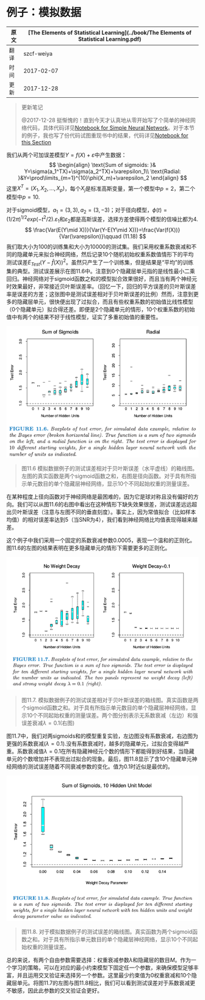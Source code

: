 # 例子：模拟数据

| 原文   | [The Elements of Statistical Learning](../book/The Elements of Statistical Learning.pdf) |
| ---- | ---------------------------------------- |
| 翻译   | szcf-weiya                               |
| 时间   | 2017-02-07                               |
|更新|2017-12-28|

> 更新笔记
>
> @2017-12-28 挺惭愧的！直到今天才认真地从零开始写了个简单的神经网络代码，具体代码详见[Notebook for Simple Neural Network](https://github.com/szcf-weiya/TFnotes/blob/master/nn/nn.ipynb)。对于本节的例子，我也写了份代码试图重现书中的结果，代码详见[Notebook for this Section]()

我们从两个可加误差模型$Y=f(X)+\varepsilon$中产生数据：
$$
\begin{align}
\text{Sum of sigmoids: }& Y=\sigma(a_1^TX)+\sigma(a_2^TX)+\varepsilon_1\\
\text{Radial: }&Y=\prod\limits_{m=1}^{10}\phi(X_m)+\varepsilon_2
\end{align}
$$
这里$X^T=(X_1,X_2,\ldots,X_p)$，每个$X_j$是标准高斯变量，第一个模型中$p=2$，第二个模型中$p=10$.

对于sigmoid模型，$a_1=(3,3),a_2=(3,-3)$；对于径向模型，$\phi(t)=(1/2\pi)^{1/2}exp(-t^2/2)$.$\varepsilon_1$和$\varepsilon_2$都是高斯误差，选择方差使得两个模型的信噪比都为4.
$$
\frac{Var(E(Y\mid X))}{Var(Y-E(Y\mid X))}=\frac{Var(f(X))}{Var(\varepsilon)}\qquad (11.18)
$$
我们取大小为100的训练集和大小为10000的测试集。我们采用权重系数衰减和不同的隐藏单元来拟合神经网络，然后记录10个随机初始权重系数值情形下的平均测试误差$E_{Test}(Y-\hat f(X))^2$。虽然只产生了一个训练集，但是结果是“平均”的训练集的典型。测试误差展示在图11.6中。注意到0个隐藏层单元指的是线性最小二乘回归。神经网络对于sigmoid函数之和的模型拟合效果很好，而且当有两个神经元时效果最好，非常接近贝叶斯误差率。（回忆一下，回归的平方误差的贝叶斯误差率是误差的方差；这张图中是测试误差相对于贝叶斯误差的比例）然而，注意到更多的隐藏层单元，很快便出现了过拟合，而且有些权重系数的初始值比线性模型（0个隐藏单元）拟合得还差。即便是2个隐藏单元的情形，10个权重系数的初始值中有两个的结果不好于线性模型，证实了多重初始值的重要性。

![](../img/11/fig11.6.png)

> 图11.6 模拟数据例子的测试误差相对于贝叶斯误差（水平虚线）的箱线图。左图的真实函数是两个sigmoid函数之和，右图是径向函数。对于具有所指示单元数目的单个隐藏层神经网络，显示10个不同起始权重的测量误差。

在某种程度上径向函数对于神经网络是最困难的，因为它是球对称且没有偏好的方向。我们可以从图11.6的右图中看出在这种情形下缺失效果很差，测试误差远远超出贝叶斯误差（注意与左图不同的垂直刻度）。事实上，因为常值拟合（比如样本均值）的相对误差率达到5（当SNR为4），我们看到神经网络比均值表现得越来越差。

这个例子中我们采用一个固定的系数衰减参数0.0005，表现一个温和的正则化。图11.6的左图的结果表明在更多隐藏单元的情形下需要更多的正则化。

![](../img/11/fig11.7.png)

> 图11.7. 模拟数据例子的测试误差相对于贝叶斯误差的箱线图。真实函数是两个sigmoid函数之和。对于具有所指示单元数目的单个隐藏层神经网络，显示10个不同起始权重的测量误差。两个图分别表示无系数衰减（左边）和强误差衰减$\lambda=0.1$(右图)

图11.7中，我们对两sigmoids和的模型重复实验，左边图没有系数衰减，右边图为更强的系数衰减($\lambda=0.1$).没有系数衰减时，越多的隐藏单元，过拟合变得越严重。系数衰减值$\lambda=0.1$在所有隐藏神经元个数的情形下都能得到好结果，当隐藏单元的个数增加并不表现出过拟合的现象。最后，图11.8显示了含10个隐藏单元神经网络的测试误差随着不同衰减参数的变化。值为0.1时近似是最优的。

![](../img/11/fig11.8.png)

> 图11.8. 对于模拟数据例子的测试误差的箱线图。真实函数为两个sigmoid函数之和。对于具有所指示单元数目的单个隐藏层神经网络，显示10个不同起始权重的测量误差。

总的来说，有两个自由参数需要选择：权重衰减参数$\lambda$和隐藏层的数目$M$。作为一个学习的策略，可以在对应的最小约束模型下固定任一个参数，来确保模型足够丰富，并且运用交叉验证来选择另一个参数。这里最少约束值为0权重衰减和10个隐藏层单元。将图11.7的左图与图11.8相比，我们可以看到测试误差对于系数衰减更不敏感，因此此参数的交叉验证会更好。
